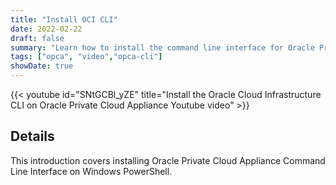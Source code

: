 ```yaml
---
title: "Install OCI CLI"
date: 2022-02-22
draft: false
summary: "Learn how to install the command line interface for Oracle Private Cloud Applicance."
tags: ["opca", "video","opca-cli"]
showDate: true
---
```


{{< youtube id="SNtGCBl_yZE" title="Install the Oracle Cloud Infrastructure CLI on Oracle Private Cloud Appliance Youtube video" >}}

## Details

This introduction covers installing Oracle Private Cloud Appliance Command Line Interface on Windows PowerShell.
